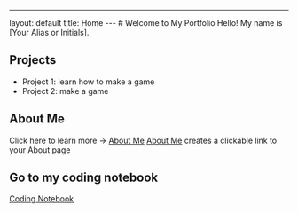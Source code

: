 ---
layout: default
title: Home
--- # Welcome to My Portfolio Hello! My name is [Your Alias or Initials].
## Projects
- Project 1: learn how to make a game
- Project 2: make a game
## About Me
Click here to learn more → [About Me](about.md)
[About Me](about.md) creates a clickable link to your About page

## Go to my coding notebook
[Coding Notebook](notebook.md)
